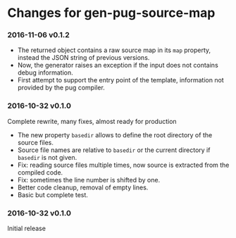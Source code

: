 # Changes for gen-pug-source-map

### 2016-11-06 v0.1.2

- The returned object contains a raw source map in its `map` property, instead the JSON string of previous versions.
- Now, the generator raises an exception if the input does not contains debug information.
- First attempt to support the entry point of the template, information not provided by the pug compiler.

### 2016-10-32 v0.1.0

Complete rewrite, many fixes, almost ready for production

- The new property `basedir` allows to define the root directory of the source files.
- Source file names are relative to `basedir` or the current directory if `basedir` is not given.
- Fix: reading source files multiple times, now source is extracted from the compiled code.
- Fix: sometimes the line number is shifted by one.
- Better code cleanup, removal of empty lines.
- Basic but complete test.

### 2016-10-32 v0.1.0

Initial release
